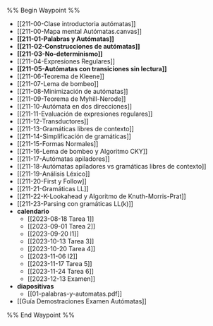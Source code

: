 %% Begin Waypoint %%
- [[211-00-Clase introductoria autómatas]]
- [[211-00-Mapa mental Autómatas.canvas]]
- **[[211-01-Palabras y Autómatas]]**
- **[[211-02-Construcciones de autómatas]]**
- **[[211-03-No-determinismo]]**
- [[211-04-Expresiones Regulares]]
- **[[211-05-Autómatas con transiciones sin lectura]]**
- [[211-06-Teorema de Kleene]]
- [[211-07-Lema de bombeo]]
- [[211-08-Minimización de autómatas]]
- [[211-09-Teorema de Myhill-Nerode]]
- [[211-10-Autómata en dos direcciones]]
- [[211-11-Evaluación de expresiones regulares]]
- [[211-12-Transductores]]
- [[211-13-Gramáticas libres de contexto]]
- [[211-14-Simplificación de gramáticas]]
- [[211-15-Formas Normales]]
- [[211-16-Lema de bombeo y Algoritmo CKY]]
- [[211-17-Autómatas apiladores]]
- [[211-18-Autómatas apiladores vs gramáticas libres de contexto]]
- [[211-19-Análisis Léxico]]
- [[211-20-First y Follow]]
- [[211-21-Gramáticas LL]]
- [[211-22-K-Lookahead y Algoritmo de Knuth-Morris-Prat]]
- [[211-23-Parsing con gramáticas LL(k)]]
- **calendario**
	- [[2023-08-18 Tarea 1]]
	- [[2023-09-01 Tarea 2]]
	- [[2023-09-20 I1]]
	- [[2023-10-13 Tarea 3]]
	- [[2023-10-20 Tarea 4]]
	- [[2023-11-06 I2]]
	- [[2023-11-17 Tarea 5]]
	- [[2023-11-24 Tarea 6]]
	- [[2023-12-13 Examen]]
- **diapositivas**
	- [[01-palabras-y-automatas.pdf]]
- [[Guía Demostraciones Examen Autómatas]]

%% End Waypoint %%